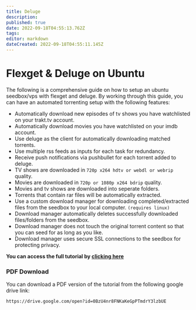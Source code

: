 ```yaml
---
title: Deluge
description: 
published: true
date: 2022-09-18T04:55:13.762Z
tags: 
editor: markdown
dateCreated: 2022-09-18T04:55:11.145Z
---
```


# Flexget & Deluge on Ubuntu

The following is a comprehensive guide on how to setup an ubuntu seedbox/vps with flexget and deluge. By working through this guide, you can have an automated torrenting setup with the following features:

* Automatically download new episodes of tv shows you have watchlisted on your trakt.tv account.
* Automatically download movies you have watchlisted on your imdb account.
* Use deluge as the client for automatically downloading matched torrents.
* Use multiple rss feeds as inputs for each task for redundancy.
* Receive push notifications via pushbullet for each torrent added to deluge.
* TV shows are downloaded in `720p x264 hdtv or webdl or webrip` quality.
* Movies are downloaded in `720p or 1080p x264 bdrip` quality.
* Movies and tv shows are downloaded into seperate folders.
* Torrents that contain rar files will be automatically extracted.
* Use a custom download manager for downloading completed/extracted files from the seedbox to your local computer. `(requires linux)`
* Download manager automatically deletes successfully downloaded files/folders from the seedbox.
* Download manager does not touch the original torrent content so that you can seed for as long as you like.
* Download manager uses secure SSL connections to the seedbox for protecting privacy.

<div class="alert alert-info" role="alert">

**You can access the full tutorial by [clicking here](https://djnitehawk.com/flexget.htm)**
</div>

### PDF Download
You can download a PDF version of the tutorial from the following google drive link:

```
https://drive.google.com/open?id=0BzU4nr8FNKaKeGpPTmdrY3lzbUE
```